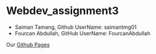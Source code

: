 # Webdev_assignment3

* Saiman Tamang, Github UserName: saimantmg01
* Fourcan Abdullah, GitHub UserName: FourcanAbdullah

Our [Github Pages](https://saimantmg01.github.io/Webdev_assignment3/)